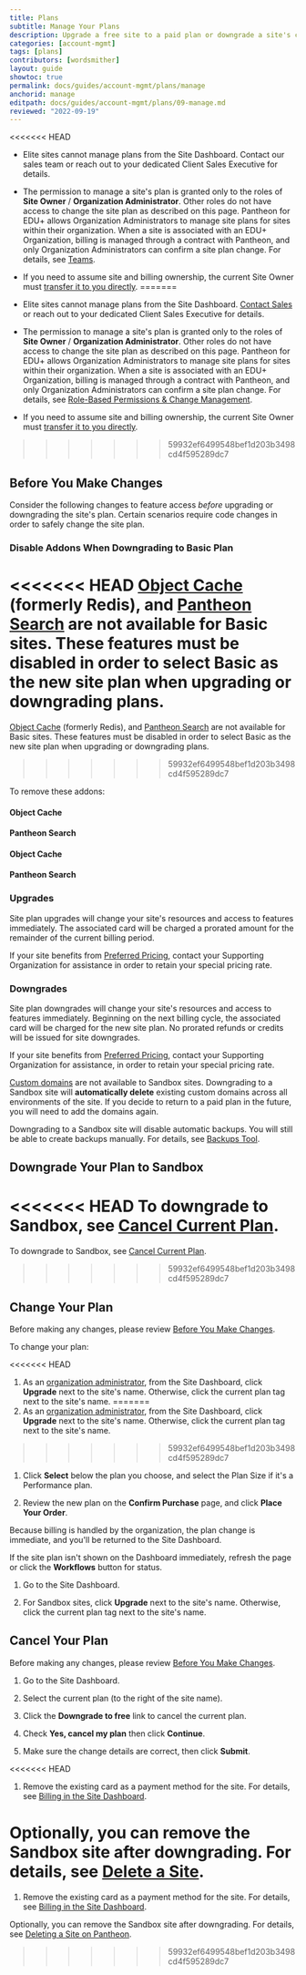 ```yaml
---
title: Plans
subtitle: Manage Your Plans
description: Upgrade a free site to a paid plan or downgrade a site's current plan within the Site Dashboard.
categories: [account-mgmt]
tags: [plans]
contributors: [wordsmither]
layout: guide
showtoc: true
permalink: docs/guides/account-mgmt/plans/manage
anchorid: manage
editpath: docs/guides/account-mgmt/plans/09-manage.md
reviewed: "2022-09-19"
---
```


<Alert title="Notes" type="info" >

<<<<<<< HEAD
- Elite sites cannot manage plans from the Site Dashboard. Contact our sales team or reach out to your dedicated Client Sales Executive for details.

- The permission to manage a site's plan is granted only to the roles of **Site Owner** / **Organization Administrator**. Other roles do not have access to change the site plan as described on this page. Pantheon for EDU+ allows Organization Administrators to manage site plans for sites within their organization. When a site is associated with an EDU+ Organization, billing is managed through a contract with Pantheon, and only Organization Administrators can confirm a site plan change. For details, see [Teams](/guides/account-mgmt/workspace-sites-teams/teams).

- If you need to assume site and billing ownership, the current Site Owner must [transfer it to you directly](/guides/legacy-dashboard/site-billing#transfer-ownership-and-billing-for-this-site).
=======
- Elite sites cannot manage plans from the Site Dashboard. [Contact Sales](https://pantheon.io/contact-us) or reach out to your dedicated Client Sales Executive for details.

- The permission to manage a site's plan is granted only to the roles of **Site Owner** / **Organization Administrator**. Other roles do not have access to change the site plan as described on this page. Pantheon for EDU+ allows Organization Administrators to manage site plans for sites within their organization. When a site is associated with an EDU+ Organization, billing is managed through a contract with Pantheon, and only Organization Administrators can confirm a site plan change. For details, see [Role-Based Permissions & Change Management](/change-management/#site-level-roles-and-permissions).

- If you need to assume site and billing ownership, the current Site Owner must [transfer it to you directly](/guides/account-mgmt/workspace-sites-teams/sites#change-site-ownership).
>>>>>>> 59932ef6499548bef1d203b3498cd4f595289dc7

</Alert>

## Before You Make Changes

Consider the following changes to feature access _before_ upgrading or downgrading the site's plan. Certain scenarios require code changes in order to safely change the site plan.

### Disable Addons When Downgrading to Basic Plan

<<<<<<< HEAD
[Object Cache](/object-cache) (formerly Redis), and [Pantheon Search](/solr) are not available for Basic sites. These features must be disabled in order to select Basic as the new site plan when upgrading or downgrading plans.
=======
[Object Cache](/guides/object-cache) (formerly Redis), and [Pantheon Search](/solr) are not available for Basic sites. These features must be disabled in order to select Basic as the new site plan when upgrading or downgrading plans.
>>>>>>> 59932ef6499548bef1d203b3498cd4f595289dc7

To remove these addons:

<TabList>

<Tab title="WordPress" id="wp-id" active={true}>

#### Object Cache

<Partial file="remove-addons/wp-redis.md" />

#### Pantheon Search

<Partial file="remove-addons/wp-solr.md" />

</Tab>

<Tab title="Drupal 7" id="d7-id">

#### Object Cache

<Partial file="remove-addons/drupal-redis.md" />

#### Pantheon Search

<Partial file="remove-addons/d7-solr.md" />

</Tab>

</TabList>

### Upgrades

Site plan upgrades will change your site's resources and access to features immediately. The associated card will be charged a prorated amount for the remainder of the current billing period.

If your site benefits from [Preferred Pricing](https://pantheon.io/plans/agency-preferred-pricing?docs), contact your Supporting Organization for assistance in order to retain your special pricing rate.

### Downgrades

Site plan downgrades will change your site's resources and access to features immediately. Beginning on the next billing cycle, the associated card will be charged for the new site plan. No prorated refunds or credits will be issued for site downgrades.

If your site benefits from [Preferred Pricing](https://pantheon.io/plans/agency-preferred-pricing?docs), contact your Supporting Organization for assistance, in order to retain your special pricing rate.

[Custom domains](/guides/domains) are not available to Sandbox sites. Downgrading to a Sandbox site will **automatically delete** existing custom domains across all environments of the site. If you decide to return to a paid plan in the future, you will need to add the domains again.

Downgrading to a Sandbox site will disable automatic backups. You will still be able to create backups manually. For details, see [Backups Tool](/backups).

## Downgrade Your Plan to Sandbox

<<<<<<< HEAD
To downgrade to Sandbox, see [Cancel Current Plan](/guides/legacy-dashboard/site-plan#cancel-current-plan).  
=======
To downgrade to Sandbox, see [Cancel Current Plan](/guides/account-mgmt/plans/manage#downgrade-your-plan-to-sandbox).  
>>>>>>> 59932ef6499548bef1d203b3498cd4f595289dc7

## Change Your Plan


<Alert title="Warning" type="danger">

Before making any changes, please review [Before You Make Changes](#before-you-make-changes).

</Alert>

To change your plan:

<TabList>

<Tab title="Edu Sites" id="edu" active={true}>

<<<<<<< HEAD
1. As an [organization administrator](/guides/account-mgmt/workspace-sites-teams/teams), from the Site Dashboard, click **Upgrade** next to the site's name. Otherwise, click the current plan tag next to the site's name.
=======
1. As an [organization administrator](/change-management#roles-and-permissions), from the Site Dashboard, click **Upgrade** next to the site's name. Otherwise, click the current plan tag next to the site's name.
>>>>>>> 59932ef6499548bef1d203b3498cd4f595289dc7

1. Click **Select** below the plan you choose, and select the Plan Size if it's a Performance plan.

1. Review the new plan on the **Confirm Purchase** page, and click **Place Your Order**.

Because billing is handled by the organization, the plan change is immediate, and you'll be returned to the Site Dashboard.

If the site plan isn't shown on the Dashboard immediately, refresh the page or click the **Workflows** button for status.

</Tab>


<Tab title="All Other Sites" id="other">

1. Go to the Site Dashboard.

1. For Sandbox sites, click **Upgrade** next to the site's name. Otherwise, click the current plan tag next to the site's name.

</Tab>

</TabList>

## Cancel Your Plan

<Alert title="Warning" type="danger">

Before making any changes, please review [Before You Make Changes](#before-you-make-changes).

</Alert>

1. Go to the Site Dashboard.

1. Select the current plan (to the right of the site name).

1. Click the **Downgrade to free** link to cancel the current plan.

1. Check **Yes, cancel my plan** then click **Continue**.

1. Make sure the change details are correct, then click **Submit**.

<<<<<<< HEAD
1. Remove the existing card as a payment method for the site. For details, see [Billing in the Site Dashboard](/guides/legacy-dashboard/site-billing/#do-not-bill-this-site-to-a-card).

Optionally, you can remove the Sandbox site after downgrading. For details, see [Delete a Site](/guides/account-mgmt/workspace-sites-teams/sites#delete-sites).
=======
1. Remove the existing card as a payment method for the site. For details, see [Billing in the Site Dashboard](/guides/account-mgmt/billing/methods#delete-a-site-specific-payment-method).

Optionally, you can remove the Sandbox site after downgrading. For details, see [Deleting a Site on Pantheon](/delete-site).
>>>>>>> 59932ef6499548bef1d203b3498cd4f595289dc7
